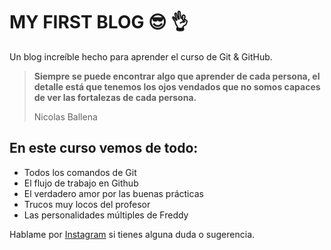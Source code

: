 # MY FIRST BLOG 😎 👌
Un blog increíble hecho para aprender el curso de Git & GitHub.
>  **Siempre se puede encontrar algo que aprender de cada persona, el detalle está que tenemos los ojos vendados que no somos capaces de ver las fortalezas de cada persona.**
>
>Nicolas Ballena

## En este curso vemos de todo:
* Todos los comandos de Git
* El flujo de trabajo en Github
* El verdadero amor por las buenas prácticas
* Trucos muy locos del profesor
* Las personalidades múltiples de Freddy

Hablame por [Instagram](https://www.instagram.com/jaldernicolas/) si tienes alguna duda o sugerencia. 
